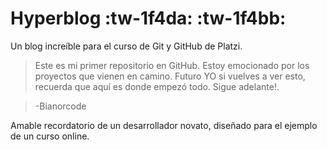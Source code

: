 # Hyperblog :tw-1f4da: :tw-1f4bb:
Un blog increíble para el curso de Git y GitHub de Platzi.
> Este es mi primer repositorio en GitHub. 
Estoy emocionado por los proyectos que vienen en camino. Futuro YO si vuelves a ver esto, recuerda que aquí es donde empezó todo. Sigue adelante!.

> -Bianorcode

Amable recordatorio de un desarrollador novato, diseñado para el ejemplo de un curso online. 